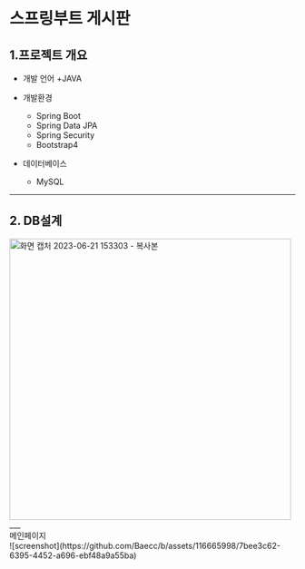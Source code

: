 # 스프링부트 게시판


## 1.프로젝트 개요
+ 개발 언어 
  +JAVA

+ 개발환경
  + Spring Boot
  + Spring Data JPA
  + Spring Security
  + Bootstrap4

+ 데이터베이스
  + MySQL
___
## 2. DB설계
<img width="496" alt="화면 캡처 2023-06-21 153303 - 복사본" src="https://github.com/Baecc/b/assets/116665998/6fd60f09-fea9-4c06-aca9-4988861a1d5e">
___

<detail>
<summary> 메인페이지  </summary>
 ![screenshot](https://github.com/Baecc/b/assets/116665998/7bee3c62-6395-4452-a696-ebf48a9a55ba)
</detail>
